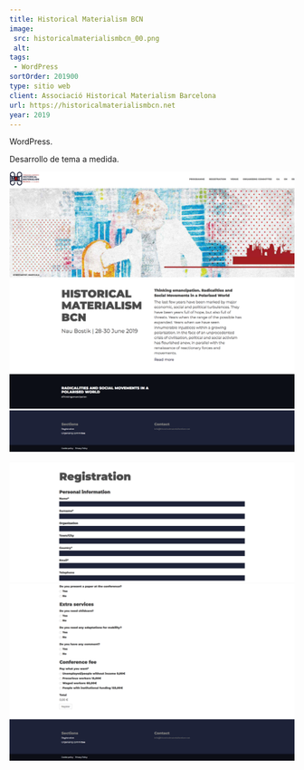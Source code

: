 ```yaml
---
title: Historical Materialism BCN
image:
 src: historicalmaterialismbcn_00.png
 alt:
tags: 
 - WordPress
sortOrder: 201900
type: sitio web
client: Associació Historical Materialism Barcelona
url: https://historicalmaterialismbcn.net
year: 2019
---
```


WordPress.

Desarrollo de tema a medida.

![detalle cabecera](../../assets/images-projects/historicalmaterialismbcn_00.png)![pantalla inicial imagen presentacion](../../assets/images-projects/historicalmaterialismbcn_01.jpg)![pantalla inicial textopresentacion dos columnas](../../assets/images-projects/historicalmaterialismbcn_02.png)![pantalla inicial texto](../../assets/images-projects/historicalmaterialismbcn_03.png)![detalle pie de pagina](../../assets/images-projects/historicalmaterialismbcn_04.png)

![pantalla formulario de registro](../../assets/images-projects/historicalmaterialismbcn_05.png)![pantalla formulario de registro](../../assets/images-projects/historicalmaterialismbcn_06.png)![detalle pie de pagina](../../assets/images-projects/historicalmaterialismbcn_04.png)
